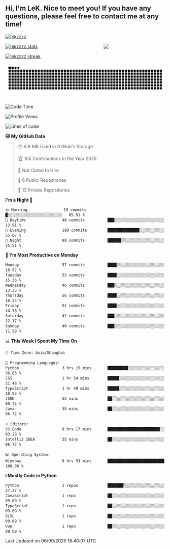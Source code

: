 ## Hi, I'm LeK. Nice to meet you! If you have any questions, please feel free to contact me at any time!

<p align="left"> <a href="https://github.com/ryo-ma/github-profile-trophy"><img src="https://github-profile-trophy.vercel.app/?username=lekzzzz" alt="lekzzzz" /></a> </p>

<img align="right" width="38.5%" src="https://github.com/LeKZzzz/LeKZzzz/blob/master/img/img_1_1.gif"/>

<a href="https://github.com/LeKZzzz"><img width="58%" src="https://github-readme-stats.vercel.app/api?username=lekzzzz&show_icons=true&locale=en" alt="lekzzzz stats"></a>

<a href="https://github.com/LeKZzzz"><img width="58%" src="https://github-readme-streak-stats.herokuapp.com/?user=lekzzzz&" alt="lekzzzz streak"></a>


![snake](https://raw.githubusercontent.com/LeKZzzz/LeKZzzz/output/github-contribution-grid-snake.svg)


<!--START_SECTION:waka-->
![Code Time](http://img.shields.io/badge/Code%20Time-625%20hrs%2046%20mins-blue)

![Profile Views](http://img.shields.io/badge/Profile%20Views-0-blue)

![Lines of code](https://img.shields.io/badge/From%20Hello%20World%20I%27ve%20Written-3.8%20million%20lines%20of%20code-blue)

**🐱 My GitHub Data** 

> 📦 6.8 MB Used in GitHub's Storage 
 > 
> 🏆 105 Contributions in the Year 2025
 > 
> 🚫 Not Opted to Hire
 > 
> 📜 6 Public Repositories 
 > 
> 🔑 13 Private Repositories 
 > 
**I'm a Night 🦉** 

```text
🌞 Morning                19 commits          █░░░░░░░░░░░░░░░░░░░░░░░░   05.51 % 
🌆 Daytime                48 commits          ███░░░░░░░░░░░░░░░░░░░░░░   13.91 % 
🌃 Evening                190 commits         ██████████████░░░░░░░░░░░   55.07 % 
🌙 Night                  88 commits          ██████░░░░░░░░░░░░░░░░░░░   25.51 % 
```
📅 **I'm Most Productive on Monday** 

```text
Monday                   57 commits          ████░░░░░░░░░░░░░░░░░░░░░   16.52 % 
Tuesday                  53 commits          ████░░░░░░░░░░░░░░░░░░░░░   15.36 % 
Wednesday                46 commits          ███░░░░░░░░░░░░░░░░░░░░░░   13.33 % 
Thursday                 56 commits          ████░░░░░░░░░░░░░░░░░░░░░   16.23 % 
Friday                   51 commits          ████░░░░░░░░░░░░░░░░░░░░░   14.78 % 
Saturday                 42 commits          ███░░░░░░░░░░░░░░░░░░░░░░   12.17 % 
Sunday                   40 commits          ███░░░░░░░░░░░░░░░░░░░░░░   11.59 % 
```


📊 **This Week I Spent My Time On** 

```text
🕑︎ Time Zone: Asia/Shanghai

💬 Programming Languages: 
Python                   3 hrs 15 mins       █████████░░░░░░░░░░░░░░░░   36.63 % 
CSS                      1 hr 54 mins        █████░░░░░░░░░░░░░░░░░░░░   21.48 % 
TypeScript               1 hr 40 mins        █████░░░░░░░░░░░░░░░░░░░░   18.93 % 
JSON                     52 mins             ██░░░░░░░░░░░░░░░░░░░░░░░   09.75 % 
Java                     35 mins             ██░░░░░░░░░░░░░░░░░░░░░░░   06.72 % 

🔥 Editors: 
VS Code                  8 hrs 17 mins       ███████████████████████░░   93.28 % 
IntelliJ IDEA            35 mins             ██░░░░░░░░░░░░░░░░░░░░░░░   06.72 % 

💻 Operating System: 
Windows                  8 hrs 53 mins       █████████████████████████   100.00 % 
```

**I Mostly Code in Python** 

```text
Python                   3 repos             ███████░░░░░░░░░░░░░░░░░░   27.27 % 
JavaScript               1 repo              ██░░░░░░░░░░░░░░░░░░░░░░░   09.09 % 
TypeScript               1 repo              ██░░░░░░░░░░░░░░░░░░░░░░░   09.09 % 
GLSL                     1 repo              ██░░░░░░░░░░░░░░░░░░░░░░░   09.09 % 
Vue                      1 repo              ██░░░░░░░░░░░░░░░░░░░░░░░   09.09 % 
```




 Last Updated on 06/09/2025 18:40:07 UTC
<!--END_SECTION:waka-->
